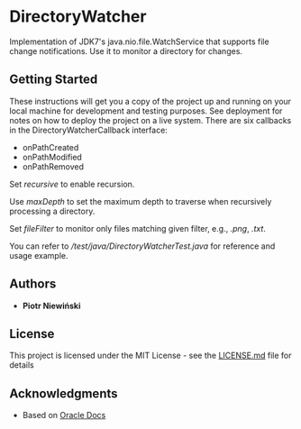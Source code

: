 # DirectoryWatcher

Implementation of JDK7's java.nio.file.WatchService that supports file change notifications. Use it to monitor a directory for changes. 

## Getting Started

These instructions will get you a copy of the project up and running on your local machine for development and testing purposes. See deployment for notes on how to deploy the project on a live system. There are six callbacks in the DirectoryWatcherCallback interface:
* onPathCreated
* onPathModified
* onPathRemoved

Set *recursive* to enable recursion. 

Use *maxDepth* to set the maximum depth to traverse when recursively processing a directory.

Set *fileFilter* to monitor only files matching given filter, e.g., *.png*, *.txt*.

You can refer to */test/java/DirectoryWatcherTest.java* for reference and usage example.

## Authors

* **Piotr Niewiński**

## License

This project is licensed under the MIT License - see the [LICENSE.md](LICENSE.md) file for details

## Acknowledgments

* Based on [Oracle Docs](https://docs.oracle.com/javase/tutorial/essential/io/notification.html)
